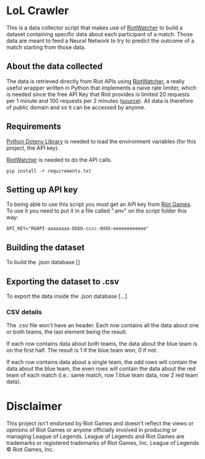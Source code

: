 # LoL Crawler
This is a data collector script that makes use of 
[RiotWatcher](https://github.com/pseudonym117/Riot-Watcher)
to build a dataset containing specific data about each participant 
of a match. Those data are meant to feed a Neural Network to try
to predict the outcome of a match starting from those data.

## About the data collected
The data is retrieved directly from Riot APIs using 
[RiotWatcher](https://github.com/pseudonym117/Riot-Watcher), a
really useful wrapper written in Python that implements a
naive rate limiter, which is needed since the free API Key that
Riot provides is limited 20 requests per 1 minute and 100
requests per 2 minutes 
([source](https://developer.riotgames.com/docs/portal)).
All data is therefore of public domain and so it can be accessed 
by anyone.

## Requirements
[Python Dotenv Library](https://pypi.org/project/python-dotenv)
is needed to load the environment variables (for this project, 
the API key).

[RiotWatcher](https://github.com/pseudonym117/Riot-Watcher) is
needed to do the API calls.
```
pip install -r requirements.txt
```

## Setting up API key
To being able to use this script you must get an API key from 
[Riot Games](https://developer.riotgames.com/). To use it you
need to put it in a file called ".env" on the script folder this way:
```
API_KEY="RGAPI-aaaaaaaa-bbbb-cccc-dddd-eeeeeeeeeeee"
```


## Building the dataset
To build the .json database []

## Exporting the dataset to .csv
To export the data inside the .json database [...]

### CSV details
The .csv file won't have an header. Each row contains all the data
about one or both teams, the last element being the result. 

If each row contains data about both teams, the data about the blue
team is on the first half. The result is 1 if the blue team won, 0 if not.

If each row contains data about a single team, the odd rows will contain 
the data about the blue team, the even rows will contain the data about the 
red team of each match (i.e.: same match, row 1 blue team data, row 2 red team data).

# Disclaimer
This project isn't endorsed by Riot Games and doesn't reflect the views or 
opinions of Riot Games or anyone officially involved in producing or 
managing League of Legends. League of Legends and Riot Games are 
trademarks or registered trademarks of Riot Games, Inc. League of Legends 
© Riot Games, Inc.